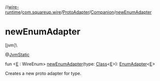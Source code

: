 //[wire-runtime](../../../../index.md)/[com.squareup.wire](../../index.md)/[ProtoAdapter](../index.md)/[Companion](index.md)/[newEnumAdapter](new-enum-adapter.md)

# newEnumAdapter

[jvm]\

@[JvmStatic](https://kotlinlang.org/api/latest/jvm/stdlib/kotlin.jvm/-jvm-static/index.html)

fun &lt;[E](new-enum-adapter.md) : WireEnum&gt; [newEnumAdapter](new-enum-adapter.md)(type: [Class](https://docs.oracle.com/javase/8/docs/api/java/lang/Class.html)&lt;[E](new-enum-adapter.md)&gt;): [EnumAdapter](../../-enum-adapter/index.md)&lt;[E](new-enum-adapter.md)&gt;

Creates a new proto adapter for type.
